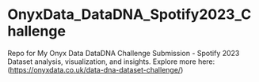 # OnyxData_DataDNA_Spotify2023_Challenge
Repo for My Onyx Data DataDNA Challenge Submission - Spotify 2023 Dataset analysis, visualization, and insights. Explore more here: (https://onyxdata.co.uk/data-dna-dataset-challenge/)
